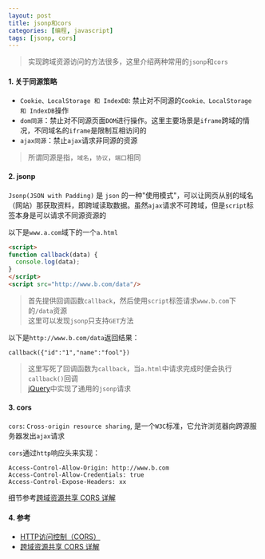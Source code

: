 ```yaml
---
layout: post
title: jsonp和cors
categories: [编程, javascript]
tags: [jsonp, cors]
---
```



> 实现跨域资源访问的方法很多，这里介绍两种常用的`jsonp`和`cors`

#### 1. 关于同源策略

* `Cookie、LocalStorage 和 IndexDB`: 禁止对不同源的`Cookie、LocalStorage 和 IndexDB`操作
* `dom同源`：禁止对不同源页面`DOM`进行操作。这里主要场景是`iframe`跨域的情况，不同域名的`iframe`是限制互相访问的
* `ajax同源`：禁止`ajax`请求非同源的资源

> 所谓同源是指，`域名`，`协议`，`端口`相同

#### 2. jsonp
`Jsonp(JSON with Padding)` 是 `json` 的一种"使用模式"，可以让网页从别的域名（网站）那获取资料，即跨域读取数据。虽然`ajax`请求不可跨域，但是`script`标签本身是可以请求不同源资源的

以下是`www.a.com`域下的一个`a.html`
```html
<script>
function callback(data) {
  console.log(data);
}
</script>
<script src="http://www.b.com/data"/>
```

> 首先提供回调函数`callback`，然后使用`script`标签请求`www.b.com`下的`/data`资源   
> 这里可以发现`jsonp`只支持`GET`方法


以下是`http://www.b.com/data`返回结果：
```
callback({"id":"1","name":"fool"})
```

> 这里写死了回调函数为`callback`，当`a.html`中请求完成时便会执行`callback()`回调   
> [jQuery](http://api.jquery.com/jQuery.get/)中实现了通用的`jsonp`请求

#### 3. cors
`cors`: `Cross-origin resource sharing`, 是一个`W3C`标准，它允许浏览器向跨源服务器发出`ajax`请求

`cors`通过`http`响应头来实现：
```
Access-Control-Allow-Origin: http://www.b.com
Access-Control-Allow-Credentials: true
Access-Control-Expose-Headers: xx

```

细节参考[跨域资源共享 CORS 详解](http://www.ruanyifeng.com/blog/2016/04/cors.html)

#### 4. 参考

* [HTTP访问控制（CORS）](https://developer.mozilla.org/zh-CN/docs/Web/HTTP/Access_control_CORS)
* [跨域资源共享 CORS 详解](http://www.ruanyifeng.com/blog/2016/04/cors.html)